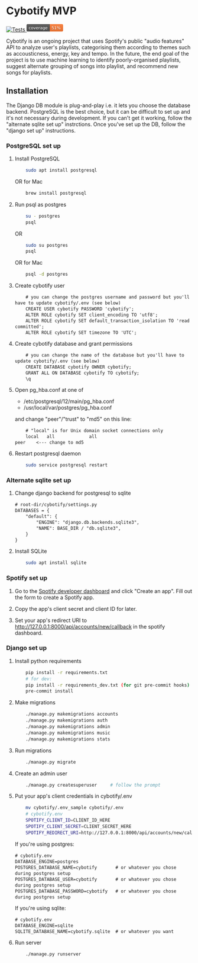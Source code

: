 # Cybotify MVP
<div>
  <a href="https://github.com/fpringle/cybotify_mvp/actions/workflows/push_tests.yml">
    <img src="https://github.com/fpringle/cybotify_mvp/actions/workflows/push_tests.yml/badge.svg" height="20" alt="Tests" title="Tests">
  </a>
  <a href="https://github.com/fpringle/cybotify_mvp/actions/workflows/push_tests.yml">
    <img src="images/coverage.svg" height="20" alt="Test coverage" title="Test coverage">
  </a>
</div>

Cybotify is an ongoing project that uses Spotify's public "audio features" API to
analyze user's playlists, categorising them according to themes such as accousticness,
energy, key and tempo. In the future, the end goal of the project is to use machine
learning to identify poorly-organised playlists, suggest alternate grouping of songs
into playlist, and recommend new songs for playlists.

## Installation

The Django DB module is plug-and-play i.e. it lets you choose the database backend.
PostgreSQL is the best choice, but it can be difficult to set up and it's not
necessary during development. If you can't get it working, follow the "alternate
sqlite set up" instrctions. Once you've set up the DB, follow the "django set up"
instructions.


### PostgreSQL set up

1. Install PostgreSQL

    ```bash
        sudo apt install postgresql
    ```
    OR for Mac
    ```bash
        brew install postgresql
    ```
2. Run psql as postgres
    ```bash
        su - postgres
        psql
    ```
    OR
    ```bash
        sudo su postgres
        psql
    ```
    OR for Mac
    ```bash
        psql -d postgres
    ```

3. Create cybotify user
    ```psql
        # you can change the postgres username and password but you'll have to update cybotify/.env (see below)
        CREATE USER cybotify PASSWORD 'cybotify';
        ALTER ROLE cybotify SET client_encoding TO 'utf8';
        ALTER ROLE cybotify SET default_transaction_isolation TO 'read committed';
        ALTER ROLE cybotify SET timezone TO 'UTC';
    ```

4. Create cybotify database and grant permissions
    ```psql
        # you can change the name of the database but you'll have to update cybotify/.env (see below)
        CREATE DATABASE cybotify OWNER cybotify;
        GRANT ALL ON DATABASE cybotify TO cybotify;
        \q
    ```

5. Open pg_hba.conf at one of
    - /etc/postgresql/12/main/pg_hba.conf
    - /usr/local/var/postgres/pg_hba.conf

    and change "peer"/"trust" to "md5" on this line:
    ```
        # "local" is for Unix domain socket connections only
        local   all             all                                     peer    <--- change to md5
    ```

6. Restart postgresql daemon
    ```bash
        sudo service postgresql restart
    ```

### Alternate sqlite set up

1. Change django backend for postgresql to sqlite
    ```
    # root-dir/cybotify/settings.py
    DATABASES = {
        "default": {
            "ENGINE": "django.db.backends.sqlite3",
            "NAME": BASE_DIR / "db.sqlite3",
        }
    }

    ```
2. Install SQLite
    ```bash
        sudo apt install sqlite
    ```

### Spotify set up
1. Go to the [Spotify developer dashboard](https://developer.spotify.com/dashboard/applications)
and click "Create an app". Fill out the form to create a Spotify app.

2. Copy the app's client secret and client ID for later.

3. Set your app's redirect URI to http://127.0.0.1:8000/api/accounts/new/callback in the spotify dashboard.

### Django set up

1. Install python requirements
    ```bash
        pip install -r requirements.txt
        # for dev:
        pip install -r requirements_dev.txt (for git pre-commit hooks)
        pre-commit install
    ```

2. Make migrations
    ```bash
        ./manage.py makemigrations accounts
        ./manage.py makemigrations auth
        ./manage.py makemigrations admin
        ./manage.py makemigrations music
        ./manage.py makemigrations stats
    ```

3. Run migrations
    ```bash
        ./manage.py migrate
    ```

4. Create an admin user
    ```bash
        ./manage.py createsuperuser     # follow the prompt
    ```

5. Put your app's client credentials in cybotify/.env
    ```bash
        mv cybotify/.env_sample cybotify/.env
        # cybotify.env
        SPOTIFY_CLIENT_ID=CLIENT_ID_HERE
        SPOTIFY_CLIENT_SECRET=CLIENT_SECRET_HERE
        SPOTIFY_REDIRECT_URI=http://127.0.0.1:8000/api/accounts/new/callback    # leave this
    ```

    If you're using postgres:
    ```
    # cybotify.env
    DATABASE_ENGINE=postgres
    POSTGRES_DATABASE_NAME=cybotify       # or whatever you chose during postgres setup
    POSTGRES_DATABASE_USER=cybotify       # or whatever you chose during postgres setup
    POSTGRES_DATABASE_PASSWORD=cybotify   # or whatever you chose during postgres setup
    ```

    If you're using sqlite:
    ```
    # cybotify.env
    DATABASE_ENGINE=sqlite
    SQLITE_DATABASE_NAME=cybotify.sqlite  # or whatever you want
    ```

6. Run server
    ```bash
        ./manage.py runserver
    ```
